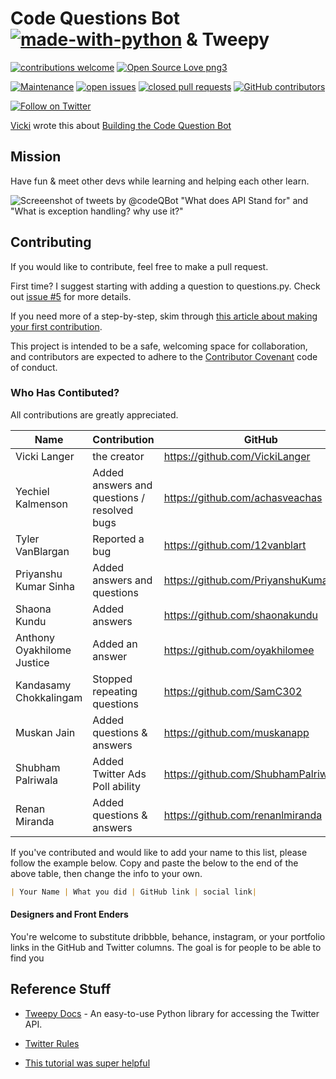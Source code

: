 # Code Questions Bot [![made-with-python](https://img.shields.io/badge/Made%20with-Python-1f425f.svg)](https://www.python.org/)  & Tweepy

[![contributions welcome](https://img.shields.io/badge/contributions-welcome-brightgreen.svg)](https://github.com/VickiLanger/code-questions-bot/fork)
[![Open Source Love png3](https://badges.frapsoft.com/os/v3/open-source.png?v=103)](https://github.com/ellerbrock/open-source-badges/)

[![Maintenance](https://img.shields.io/badge/Maintained%3F-yes-green.svg)](https://GitHub.com/VickiLanger/code-questions-bot/graphs/commit-activity)
[![open issues](https://img.shields.io/github/issues/VickiLanger/code-questions-bot.svg)](https://github.com/VickiLanger/code-questions-bot/issues?q=is%3Aopen+is%3Aissue)
[![closed pull requests](https://img.shields.io/github/issues-pr-closed/VickiLanger/code-questions-bot.svg)](https://github.com/VickiLanger/code-questions-bot/pulls?q=is%3Apr+is%3Aclosed)
[![GitHub contributors](https://img.shields.io/github/contributors/VickiLanger/code-questions-bot.svg)](https://GitHub.com/VickiLanger/code-questions-bot/graphs/contributors/)

[![Follow on Twitter](https://img.shields.io/twitter/follow/CodeQBot?label=Follow&style=social)](https://twitter.com/CodeQBot)

[Vicki](https://twitter.com/vicki_langer) wrote this about [Building the Code Question Bot](https://dev.to/vickilanger/code-questions-bot-42io)

## Mission
Have fun & meet other devs while learning and helping each other learn.

![Screeenshot of tweets by @codeQBot "What does API Stand for" and "What is exception handling? why use it?"](https://pbs.twimg.com/media/EikdG-lWkAAwdaH?format=jpg&name=small)

## Contributing

If you would like to contribute, feel free to make a pull request.

First time? I suggest starting with adding a question to questions.py. Check out [issue #5](https://github.com/VickiLanger/code-questions-bot/issues/5) for more details.

If you need more of a step-by-step, skim through [this article about making your first contribution](https://dev.to/vickilanger/open-up-to-open-source-contributing-5hla).

This project is intended to be a safe, welcoming space for collaboration, and contributors are expected to adhere to the [Contributor Covenant](http://contributor-covenant.org/) code of conduct.

### Who Has Contibuted?
All contributions are greatly appreciated. 

|Name|Contribution|GitHub|Twitter|
|--|--|--|--|
| Vicki Langer | the creator | https://github.com/VickiLanger | https://twitter.com/Vicki_Langer |
| Yechiel Kalmenson | Added answers and questions / resolved bugs | https://github.com/achasveachas | https://twitter.com/yechielk |
| Tyler VanBlargan | Reported a bug | https://github.com/12vanblart | https://twitter.com/pichuplayer |
| Priyanshu Kumar Sinha | Added answers and questions | https://github.com/PriyanshuKumarSinha |  |
| Shaona Kundu | Added answers | https://github.com/shaonakundu |  |
| Anthony Oyakhilome Justice | Added an answer | https://github.com/oyakhilomee | https://linkedin.com/in/mr-oyakhilome |
| Kandasamy Chokkalingam | Stopped repeating questions  | https://github.com/SamC302 |  d|
| Muskan Jain | Added questions & answers | https://github.com/muskanapp | https://linkedin.com/in/muskan-jain-8582a9169/ |
| Shubham Palriwala | Added Twitter Ads Poll ability | https://github.com/ShubhamPalriwala | shubhampalriwala.tech |
| Renan Miranda | Added questions & answers | https://github.com/renanlmiranda | https://linkedin.com/in/renanlmiranda |

If you've contributed and would like to add your name to this list, please follow the example below. Copy and paste the below to the end of the above table, then change the info to your own.
```markdown
| Your Name | What you did | GitHub link | social link|
```

#### Designers and Front Enders
You're welcome to substitute dribbble, behance, instagram, or your portfolio links in the GitHub and Twitter columns. The goal is for people to be able to find you


Reference Stuff
----------

* [Tweepy Docs](http://www.tweepy.org/) - An easy-to-use Python library for accessing the Twitter API.

* [Twitter Rules](https://support.twitter.com/articles/76915)

* [This tutorial was super helpful](https://dev.to/emcain/how-to-set-up-a-twitter-bot-with-python-and-heroku-1n39)
